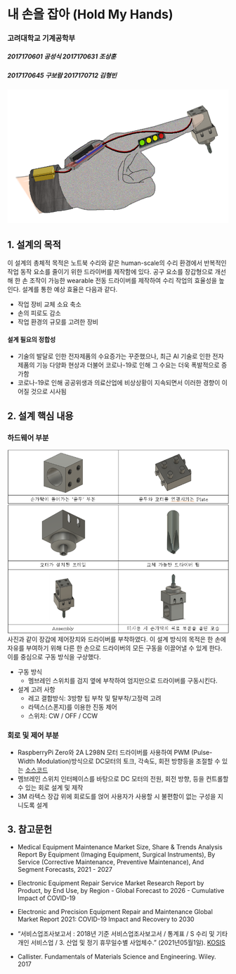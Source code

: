 # 내 손을 잡아 (Hold My Hands)
### 고려대학교 기계공학부      
##### 2017170601 공성식  2017170631 조상훈  
##### 2017170645 구보람  2017170712 김형빈
![ex_screenshot](./img/rough_concept_1.png) 
## 1. 설계의 목적
이 설계의 총체적 목적은 노트북 수리와 같은 human-scale의 수리 환경에서 반복적인 작업 동작 요소를 줄이기 위한 드라이버를 제작함에 있다. 공구 요소를 장갑형으로 개선해 한 손 조작이 가능한 wearable 전동 드라이버를 제작하여 수리 작업의 효율성을 높인다.
설계를 통한 예상 효율은 다음과 같다.
* 작업 장비 교체 소요 축소
* 손의 피로도 감소
* 작업 환경의 규모를 고려한 장비
#### 설계 필요의 정합성
* 기술의 발달로 인한 전자제품의 수요증가는 꾸준했으나, 최근 AI 기술로 인한 전자제품의 기능 다양화 현상과 더불어 코로나-19로 인해 그 수요는 더욱 폭발적으로 증가함
* 코로나-19로 인해 공공위생과 의료산업에 비상상황이 지속되면서 이러한 경향이 이어질 것으로 시사됨
## 2. 설계 핵심 내용
### 하드웨어 부분
![ex_screenshot](./img/rough_components_modeling.png)    
사진과 같이 장갑에 제어장치와 드라이버를 부착하였다. 이 설계 방식의 목적은 한 손에 자유를 부여하기 위해 다른 한 손으로 드라이버의 모든 구동을 이끌어낼 수 있게 한다.    
이를 중심으로 구동 방식을 구상했다.    
* 구동 방식
  * 멤브레인 스위치를 검지 옆에 부착하여 엄지만으로 드라이버를 구동시킨다.
* 설계 고려 사항
  * 레고 결합방식: 3방향 팁 부착 및 탈부착/고정력 고려
  * 라텍스(스폰지)를 이용한 진동 제어
  * 스위치: CW / OFF / CCW
### 회로 및 제어 부분
* RaspberryPi Zero와  2A L298N 모터 드라이버를  사용하여 PWM (Pulse-Width Modulation)방식으로 DC모터의 토크, 각속도, 회전 방향등을 조절할 수 있는 [소스코드](https://github.com/skykongkong8/MotorControl)
* 멤브레인 스위치 인터페이스를 바탕으로 DC 모터의 전원, 회전 방향, 등을 컨트롤할 수 있는 회로 	설계 및 제작
* 3M 라텍스 장갑 위에 회로도를 얹어 사용자가 사용할 시 불편함이 없는 구성을 지니도록 설계

## 3. 참고문헌
* Medical Equipment Maintenance Market Size, Share & Trends Analysis Report By Equipment (Imaging Equipment, Surgical Instruments), By Service (Corrective Maintenance, Preventive Maintenance), And Segment Forecasts, 2021 - 2027

* Electronic Equipment Repair Service Market Research Report by Product, by End Use, by Region - Global Forecast to 2026 - Cumulative Impact of COVID-19

* Electronic and Precision Equipment Repair and Maintenance Global Market Report 2021: COVID-19 Impact and Recovery to 2030

* “서비스업조사보고서 : 2018년 기준 서비스업조사보고서 / 통계표 / S 수리 및 기타개인 서비스업 / 3. 산업 및 정기 휴무일수별 사업체수.” (2021년05월1일). 
  [KOSIS](http://kostat.go.kr/wnsearch/search.jsp)

* Callister. Fundamentals of Materials Science and Engineering. Wiley. 2017
